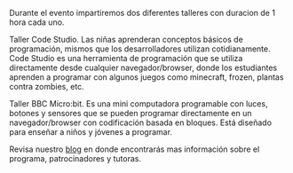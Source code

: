 Durante el evento impartiremos dos diferentes talleres con duracion de 1 hora cada uno.

Taller Code Studio. Las niñas aprenderan conceptos básicos de programación, mismos que los desarrolladores utilizan cotidianamente.
Code Studio es una herramienta de programación que se utiliza directamente desde cualquier navegador/browser, donde los estudiantes aprenden a programar con algunos juegos como minecraft, frozen, plantas contra zombies, etc.

Taller BBC Micro:bit. Es una mini computadora programable con luces, botones y sensores que se pueden programar directamente en un navegador/browser con codificación basada en bloques. Está diseñado para enseñar a niños y jóvenes a programar.

Revisa nuestro [blog](https://girltechfestmx.github.io/blog/) en donde encontrarás mas información sobre el programa, patrocinadores y tutoras.  
